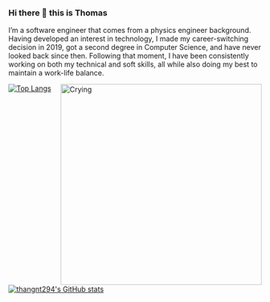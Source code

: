 ### Hi there 👋 this is Thomas

I’m a software engineer that comes from a physics engineer background. Having developed an interest in technology, I made my career-switching decision in 2019, got a second degree in Computer Science, and have never looked back since then. Following that moment, I have been consistently working on both my technical and soft skills, all while also doing my best to maintain a work-life balance.

[![Top Langs](https://github-readme-stats.vercel.app/api/top-langs/?username=thangnt294&exclude_repo=ttkt,trames-fe-docker,ttkt-deploy,express-test,invest-management,create-react-app-tokenize,brain,english-quizzes,ricey,ai-assignment&hide=SCSS&layout=compact&theme=one_dark_pro)](https://github.com/anuraghazra/github-readme-stats) <img align="right" alt="Crying" width="400" src="https://media1.giphy.com/media/v1.Y2lkPTc5MGI3NjExNWJjN2VmM2U2MTFhOGJjOWY4NTRiYjZiNjM0OThjY2Y3YTk1YzQyYSZlcD12MV9pbnRlcm5hbF9naWZzX2dpZklkJmN0PWc/9Q2bw5P35IZjLUKMYk/giphy.gif">

[![thangnt294's GitHub stats](https://github-readme-stats.vercel.app/api?username=thangnt294&show_icons=true&theme=one_dark_pro)](https://github.com/anuraghazra/github-readme-stats)

